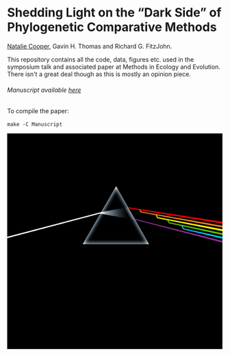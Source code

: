 # Shedding Light on the “Dark Side” of Phylogenetic Comparative Methods
[Natalie Cooper](https://http://nhcooper123.github.io/), Gavin H. Thomas and Richard G. FitzJohn.

This repository contains all the code, data, figures etc. used in the symposium talk and associated paper at Methods in Ecology and Evolution. There isn't a great deal though as this is mostly an opinion piece.
###### Manuscript available [here](http://www.methodsinecologyandevolution.org/view/0/index.html)
 
To compile the paper:

```
make -C Manuscript
```
![darkside logo](https://github.com/nhcooper123/pcm-darkside/raw/master/dark_side_of_pcm.png)
